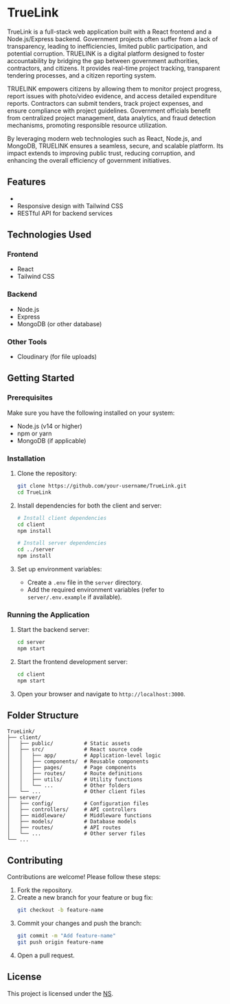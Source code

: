 
# TrueLink

TrueLink is a full-stack web application built with a React frontend and a Node.js/Express backend.
Government projects often suffer from a lack of transparency, leading to inefficiencies, 
limited public participation, and potential corruption. TRUELINK is a digital platform 
designed to foster accountability by bridging the gap between government authorities, 
contractors, and citizens. It provides real-time project tracking, transparent tendering 
processes, and a citizen reporting system. 
 
TRUELINK empowers citizens by allowing them to monitor project progress, report issues 
with photo/video evidence, and access detailed expenditure reports. Contractors can submit 
tenders, track project expenses, and ensure compliance with project guidelines. Government 
officials benefit from centralized project management, data analytics, and fraud detection 
mechanisms, promoting responsible resource utilization. 
 
By leveraging modern web technologies such as React, Node.js, and MongoDB, TRUELINK 
ensures a seamless, secure, and scalable platform. Its impact extends to improving public 
trust, reducing corruption, and enhancing the overall efficiency of government initiatives. 

## Features

-
- Responsive design with Tailwind CSS
- RESTful API for backend services

## Technologies Used

### Frontend
- React
- Tailwind CSS

### Backend
- Node.js
- Express
- MongoDB (or other database)

### Other Tools
- Cloudinary (for file uploads)


## Getting Started

### Prerequisites

Make sure you have the following installed on your system:
- Node.js (v14 or higher)
- npm or yarn
- MongoDB (if applicable)

### Installation

1. Clone the repository:
   ```sh
   git clone https://github.com/your-username/TrueLink.git
   cd TrueLink
   ```

2. Install dependencies for both the client and server:
   ```sh
   # Install client dependencies
   cd client
   npm install

   # Install server dependencies
   cd ../server
   npm install
   ```

3. Set up environment variables:
   - Create a `.env` file in the `server` directory.
   - Add the required environment variables (refer to `server/.env.example` if available).

### Running the Application

1. Start the backend server:
   ```sh
   cd server
   npm start
   ```

2. Start the frontend development server:
   ```sh
   cd client
   npm start
   ```

3. Open your browser and navigate to `http://localhost:3000`.

## Folder Structure

```
TrueLink/
├── client/
│   ├── public/          # Static assets
│   ├── src/             # React source code
│   │   ├── app/         # Application-level logic
│   │   ├── components/  # Reusable components
│   │   ├── pages/       # Page components
│   │   ├── routes/      # Route definitions
│   │   ├── utils/       # Utility functions
│   │   └── ...          # Other folders
│   └── ...              # Other client files
├── server/
│   ├── config/          # Configuration files
│   ├── controllers/     # API controllers
│   ├── middleware/      # Middleware functions
│   ├── models/          # Database models
│   ├── routes/          # API routes
│   └── ...              # Other server files
└── ...
```

## Contributing

Contributions are welcome! Please follow these steps:

1. Fork the repository.
2. Create a new branch for your feature or bug fix:
   ```sh
   git checkout -b feature-name
   ```
3. Commit your changes and push the branch:
   ```sh
   git commit -m "Add feature-name"
   git push origin feature-name
   ```
4. Open a pull request.

## License

This project is licensed under the [NS](LICENSE).
```
